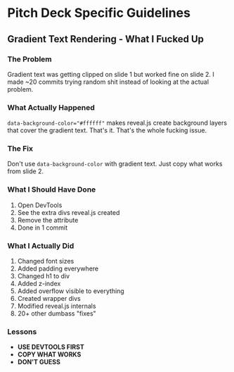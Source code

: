 # Pitch Deck Specific Guidelines

## Gradient Text Rendering - What I Fucked Up

### The Problem
Gradient text was getting clipped on slide 1 but worked fine on slide 2. I made ~20 commits trying random shit instead of looking at the actual problem.

### What Actually Happened
`data-background-color="#ffffff"` makes reveal.js create background layers that cover the gradient text. That's it. That's the whole fucking issue.

### The Fix
Don't use `data-background-color` with gradient text. Just copy what works from slide 2.

### What I Should Have Done
1. Open DevTools
2. See the extra divs reveal.js created
3. Remove the attribute
4. Done in 1 commit

### What I Actually Did
1. Changed font sizes
2. Added padding everywhere
3. Changed h1 to div
4. Added z-index
5. Added overflow visible to everything
6. Created wrapper divs
7. Modified reveal.js internals
8. 20+ other dumbass "fixes"

### Lessons
- **USE DEVTOOLS FIRST**
- **COPY WHAT WORKS**
- **DON'T GUESS**